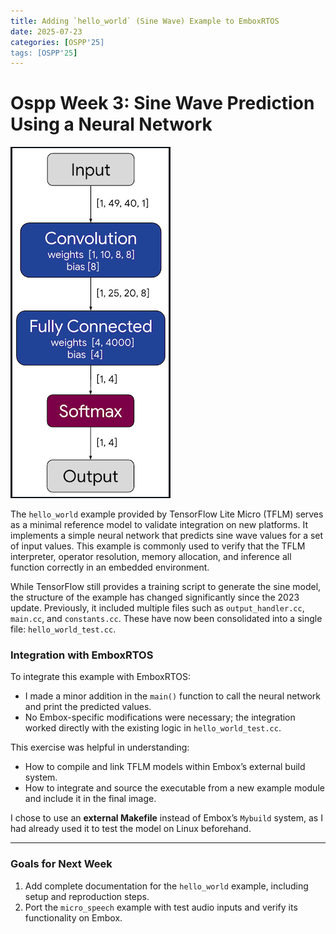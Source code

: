 ```yaml
---
title: Adding `hello_world` (Sine Wave) Example to EmboxRTOS  
date: 2025-07-23  
categories: [OSPP'25]  
tags: [OSPP'25]  
---
```


# Ospp Week 3: Sine Wave Prediction Using a Neural Network

![Model Architecture](assets/arch_micro_speech.png)

The `hello_world` example provided by TensorFlow Lite Micro (TFLM) serves as a minimal reference model to validate integration on new platforms. It implements a simple neural network that predicts sine wave values for a set of input values. This example is commonly used to verify that the TFLM interpreter, operator resolution, memory allocation, and inference all function correctly in an embedded environment.

While TensorFlow still provides a training script to generate the sine model, the structure of the example has changed significantly since the 2023 update. Previously, it included multiple files such as `output_handler.cc`, `main.cc`, and `constants.cc`. These have now been consolidated into a single file: `hello_world_test.cc`.

### Integration with EmboxRTOS

To integrate this example with EmboxRTOS:

- I made a minor addition in the `main()` function to call the neural network and print the predicted values.
- No Embox-specific modifications were necessary; the integration worked directly with the existing logic in `hello_world_test.cc`.

This exercise was helpful in understanding:

- How to compile and link TFLM models within Embox’s external build system.
- How to integrate and source the executable from a new example module and include it in the final image.

I chose to use an **external Makefile** instead of Embox’s `Mybuild` system, as I had already used it to test the model on Linux beforehand.

---

### Goals for Next Week

1. Add complete documentation for the `hello_world` example, including setup and reproduction steps.
2. Port the `micro_speech` example with test audio inputs and verify its functionality on Embox.

